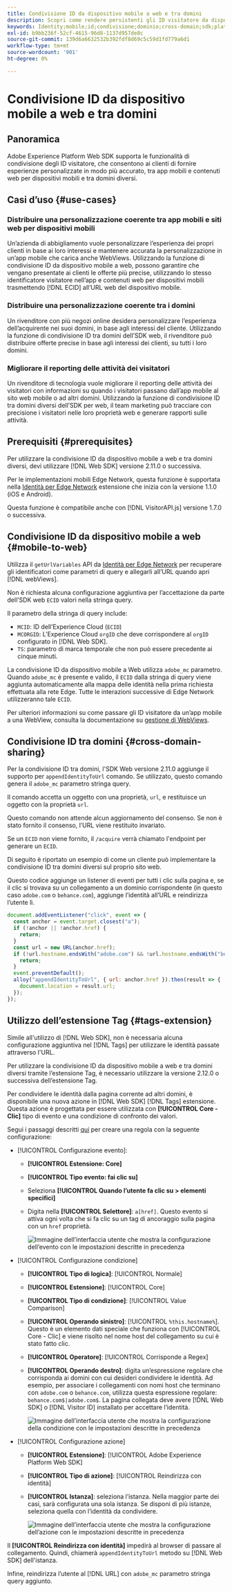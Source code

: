 ```yaml
---
title: Condivisione ID da dispositivo mobile a web e tra domini
description: Scopri come rendere persistenti gli ID visitatore da dispositivi mobili alle proprietà web e tra domini
keywords: Identity;mobile;id;condivisione;dominio;cross-domain;sdk;platform;
exl-id: b9bb236f-52cf-4615-96d8-1137d957de8c
source-git-commit: 139d6a6632532b392fdf8d69c5c59d1fd779a6d1
workflow-type: tm+mt
source-wordcount: '901'
ht-degree: 0%

---
```


# Condivisione ID da dispositivo mobile a web e tra domini

## Panoramica

Adobe Experience Platform Web SDK supporta le funzionalità di condivisione degli ID visitatore, che consentono ai clienti di fornire esperienze personalizzate in modo più accurato, tra app mobili e contenuti web per dispositivi mobili e tra domini diversi.

## Casi d’uso {#use-cases}

### Distribuire una personalizzazione coerente tra app mobili e siti web per dispositivi mobili

Un’azienda di abbigliamento vuole personalizzare l’esperienza dei propri clienti in base ai loro interessi e mantenere accurata la personalizzazione in un’app mobile che carica anche WebViews. Utilizzando la funzione di condivisione ID da dispositivo mobile a web, possono garantire che vengano presentate ai clienti le offerte più precise, utilizzando lo stesso identificatore visitatore nell’app e contenuti web per dispositivi mobili trasmettendo [!DNL ECID] all’URL web del dispositivo mobile.

### Distribuire una personalizzazione coerente tra i domini

Un rivenditore con più negozi online desidera personalizzare l’esperienza dell’acquirente nei suoi domini, in base agli interessi del cliente. Utilizzando la funzione di condivisione ID tra domini dell’SDK web, il rivenditore può distribuire offerte precise in base agli interessi dei clienti, su tutti i loro domini.

### Migliorare il reporting delle attività dei visitatori

Un rivenditore di tecnologia vuole migliorare il reporting delle attività dei visitatori con informazioni su quando i visitatori passano dall’app mobile al sito web mobile o ad altri domini. Utilizzando la funzione di condivisione ID tra domini diversi dell’SDK per web, il team marketing può tracciare con precisione i visitatori nelle loro proprietà web e generare rapporti sulle attività.

## Prerequisiti {#prerequisites}

Per utilizzare la condivisione ID da dispositivo mobile a web e tra domini diversi, devi utilizzare [!DNL Web SDK] versione 2.11.0 o successiva.

Per le implementazioni mobili Edge Network, questa funzione è supportata nella [Identità per Edge Network](https://developer.adobe.com/client-sdks/documentation/identity-for-edge-network/) estensione che inizia con la versione 1.1.0 (iOS e Android).

Questa funzione è compatibile anche con [!DNL VisitorAPI.js] versione 1.7.0 o successiva.

## Condivisione ID da dispositivo mobile a web {#mobile-to-web}

Utilizza il `getUrlVariables` API da [Identità per Edge Network](https://developer.adobe.com/client-sdks/documentation/identity-for-edge-network/api-reference/#geturlvariables) per recuperare gli identificatori come parametri di query e allegarli all’URL quando apri [!DNL webViews].

Non è richiesta alcuna configurazione aggiuntiva per l’accettazione da parte dell’SDK web `ECID` valori nella stringa query.

Il parametro della stringa di query include:

* `MCID`: ID dell’Experience Cloud (`ECID`)
* `MCORGID`: L’Experience Cloud `orgID` che deve corrispondere al `orgID` configurato in [!DNL Web SDK].
* `TS`: parametro di marca temporale che non può essere precedente ai cinque minuti.


La condivisione ID da dispositivo mobile a Web utilizza `adobe_mc` parametro. Quando `adobe_mc` è presente e valido, il `ECID` dalla stringa di query viene aggiunta automaticamente alla mappa delle identità nella prima richiesta effettuata alla rete Edge. Tutte le interazioni successive di Edge Network utilizzeranno tale `ECID`.

Per ulteriori informazioni su come passare gli ID visitatore da un’app mobile a una WebView, consulta la documentazione su [gestione di WebViews](https://experienceleague.adobe.com/docs/platform-learn/implement-mobile-sdk/app-implementation/web-views.html#implementation).

## Condivisione ID tra domini {#cross-domain-sharing}

Per la condivisione ID tra domini, l&#39;SDK Web versione 2.11.0 aggiunge il supporto per `appendIdentityToUrl` comando. Se utilizzato, questo comando genera il `adobe_mc` parametro stringa query.

Il comando accetta un oggetto con una proprietà, `url`, e restituisce un oggetto con la proprietà `url`.

Questo comando non attende alcun aggiornamento del consenso. Se non è stato fornito il consenso, l’URL viene restituito invariato.

Se un `ECID` non viene fornito, il `/acquire` verrà chiamato l&#39;endpoint per generare un `ECID`.

Di seguito è riportato un esempio di come un cliente può implementare la condivisione ID tra domini diversi sul proprio sito web.

Questo codice aggiunge un listener di eventi per tutti i clic sulla pagina e, se il clic si trovava su un collegamento a un dominio corrispondente (in questo caso `adobe.com` o `behance.com`), aggiunge l’identità all’URL e reindirizza l’utente lì.

```js
document.addEventListener("click", event => {
  const anchor = event.target.closest("a");
  if (!anchor || !anchor.href) {
    return;
  }
  const url = new URL(anchor.href);
  if (!url.hostname.endsWith("adobe.com") && !url.hostname.endsWith("behance.com")) {
    return;
  }
  event.preventDefault();
  alloy("appendIdentityToUrl", { url: anchor.href }).then(result => {
    document.location = result.url;
  });
});
```

## Utilizzo dell’estensione Tag {#tags-extension}

Simile all&#39;utilizzo di [!DNL Web SDK], non è necessaria alcuna configurazione aggiuntiva nel [!DNL Tags] per utilizzare le identità passate attraverso l&#39;URL.

Per utilizzare la condivisione ID da dispositivo mobile a web e tra domini diversi tramite l’estensione Tag, è necessario utilizzare la versione 2.12.0 o successiva dell’estensione Tag.

Per condividere le identità dalla pagina corrente ad altri domini, è disponibile una nuova azione in [!DNL Web SDK] [!DNL Tags] estensione. Questa azione è progettata per essere utilizzata con **[!UICONTROL Core - Clic]** tipo di evento e una condizione di confronto dei valori.

Segui i passaggi descritti [qui](../../tags/ui/managing-resources/rules.md) per creare una regola con la seguente configurazione:

* [!UICONTROL Configurazione evento]:
   * **[!UICONTROL Estensione: Core]**
   * **[!UICONTROL Tipo evento: fai clic su]**
   * Seleziona **[!UICONTROL Quando l’utente fa clic su > elementi specifici]**
   * Digita nella **[!UICONTROL Selettore]**: `a[href]`. Questo evento si attiva ogni volta che si fa clic su un tag di ancoraggio sulla pagina con un `href` proprietà.

     ![Immagine dell’interfaccia utente che mostra la configurazione dell’evento con le impostazioni descritte in precedenza](assets/id-sharing-event-configuration.png)

* [!UICONTROL Configurazione condizione]
   * **[!UICONTROL Tipo di logica]**: [!UICONTROL Normale]
   * **[!UICONTROL Estensione]**: [!UICONTROL Core]
   * **[!UICONTROL Tipo di condizione]**: [!UICONTROL Value Comparison]
   * **[!UICONTROL Operando sinistro]**: [!UICONTROL `%this.hostname%`]. Questo è un elemento dati speciale che funziona con [!UICONTROL Core - Clic] e viene risolto nel nome host del collegamento su cui è stato fatto clic.
   * **[!UICONTROL Operatore]**: [!UICONTROL Corrisponde a Regex]
   * **[!UICONTROL Operando destro]**: digita un’espressione regolare che corrisponda ai domini con cui desideri condividere le identità. Ad esempio, per associare i collegamenti con nomi host che terminano con `adobe.com` o `behance.com`, utilizza questa espressione regolare: `behance.com$|adobe.com$`. La pagina collegata deve avere [!DNL Web SDK] o [!DNL Visitor ID] installato per accettare l’identità.

     ![Immagine dell’interfaccia utente che mostra la configurazione della condizione con le impostazioni descritte in precedenza](assets/id-sharing-condition-configuration.png)

* [!UICONTROL Configurazione azione]
   * **[!UICONTROL Estensione]**: [!UICONTROL Adobe Experience Platform Web SDK]
   * **[!UICONTROL Tipo di azione]**: [!UICONTROL Reindirizza con identità]
   * **[!UICONTROL Istanza]**: seleziona l’istanza. Nella maggior parte dei casi, sarà configurata una sola istanza. Se disponi di più istanze, seleziona quella con l’identità da condividere.

     ![Immagine dell’interfaccia utente che mostra la configurazione dell’azione con le impostazioni descritte in precedenza](assets/id-sharing-action-configuration.png)

Il **[!UICONTROL Reindirizza con identità]** impedirà al browser di passare al collegamento. Quindi, chiamerà `appendIdentityToUrl` metodo su [!DNL Web SDK] dell&#39;istanza.

Infine, reindirizza l’utente al [!DNL URL] con `adobe_mc` parametro stringa query aggiunto.
